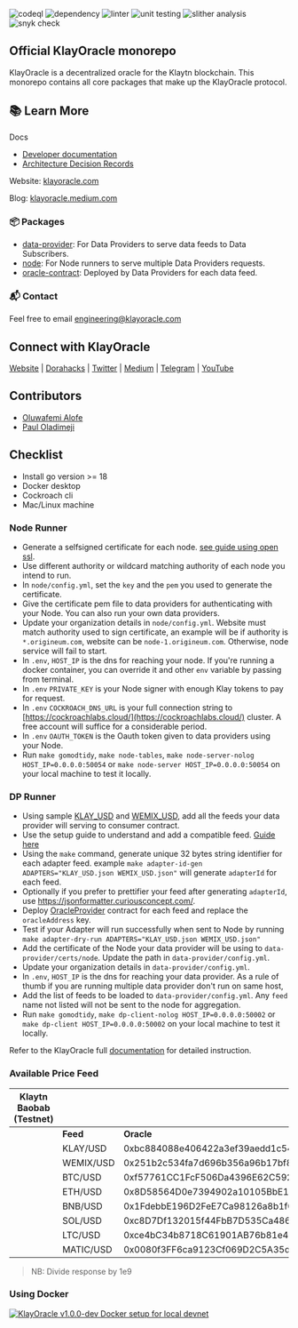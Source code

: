 ![codeql](https://github.com/KlayOracle/klayoracle-monorepo/actions/workflows/codeql.yml/badge.svg)
![dependency](https://github.com/KlayOracle/klayoracle-monorepo/actions/workflows/dependency-review.yml/badge.svg)
![linter](https://github.com/KlayOracle/klayoracle-monorepo/actions/workflows/golang-ci.yml/badge.svg)
![unit testing](https://github.com/KlayOracle/klayoracle-monorepo/actions/workflows/gounit-test.yml/badge.svg)
![slither analysis](https://github.com/KlayOracle/klayoracle-monorepo/actions/workflows/slither.yml/badge.svg)
![snyk check](https://github.com/KlayOracle/klayoracle-monorepo/actions/workflows/snyk.yml/badge.svg)

## Official KlayOracle monorepo

KlayOracle is a decentralized oracle for the Klaytn blockchain. This monorepo contains all core packages that make up the KlayOracle protocol.

## 📚 Learn More

Docs
- [Developer documentation](https://klayoracle.gitbook.io/v1.0.0/)
- [Architecture Decision Records](/docs/arch)

Website: [klayoracle.com](https://klayoracle.com)

Blog: [klayoracle.medium.com](https://klayoracle.medium.com)

### 📦 Packages

- [data-provider](/data-provider): For Data Providers to serve data feeds to Data Subscribers.
- [node](/node): For Node runners to serve multiple Data Providers requests.
- [oracle-contract](/oracle-contract): Deployed by Data Providers for each data feed. 


### 📬 Contact

Feel free to email engineering@klayoracle.com

## Connect with KlayOracle

[Website](https://klayoracle.com) | [Dorahacks](https://community.dorahacks.io/t/klayoracle-an-open-source-oracle-framework-to-securely-integrate-off-chain-data-with-klaytn-smart-contracts/58) | [Twitter](https://twitter.com/klayoracle) | [Medium](https://klayoracle.medium.com/) | [Telegram](https://t.me/klayoracle) | [YouTube](https://www.youtube.com/@klayoracle)

## Contributors

- [Oluwafemi Alofe](https://www.linkedin.com/in/oluwafemialofe/)
- [Paul Oladimeji](https://www.linkedin.com/in/pauloladimeji/)

## Checklist

- Install go version >= 18
- Docker desktop
- Cockroach cli
- Mac/Linux machine

### Node Runner

- Generate a selfsigned certificate for each node. [see guide using open ssl](setup-guide/openssl).
- Use different authority or wildcard matching authority of each node you intend to run.
- In `node/config.yml`, set the `key` and the `pem` you used to generate the certificate.
- Give the certificate pem file to data providers for authenticating with your Node. You can also run your own data providers.
- Update your organization details in `node/config.yml`. Website must match authority used to sign certificate, an example will be if authority is `*.origineum.com`, website can be `node-1.origineum.com`. Otherwise, node service will fail to start.
- In `.env`, `HOST_IP` is the dns for reaching your node. If you're running a docker container, you can override it and other `env` variable by passing from terminal.
- In `.env` `PRIVATE_KEY` is your Node signer with enough Klay tokens to pay for request.
- In `.env` `COCKROACH_DNS_URL` is your full connection string to [https://cockroachlabs.cloud/](https://cockroachlabs.cloud/) cluster. A free account will suffice for a considerable period.
- In `.env` `OAUTH_TOKEN` is the Oauth token given to data providers using your Node.
- Run `make gomodtidy`, `make node-tables`, `make node-server-nolog HOST_IP=0.0.0.0:50054` or `make node-server HOST_IP=0.0.0.0:50054` on your local machine to test it locally.

### DP Runner

- Using sample [KLAY_USD](data-provider/feeds/KLAY_USD.json) and [WEMIX_USD](data-provider/feeds/WEMIX_USD.json), add all the feeds your data provider will serving to consumer contract.
- Use the setup guide to understand and add a compatible feed. [Guide here](https://klayoracle.gitbook.io/v1.0.0/data-providers/)
- Using the `make` command, generate unique 32 bytes string identifier for each adapter feed. example `make adapter-id-gen ADAPTERS="KLAY_USD.json WEMIX_USD.json"` will generate `adapterId` for each feed.
- Optionally if you prefer to prettifier your feed after generating `adapterId`, use https://jsonformatter.curiousconcept.com/.
- Deploy [OracleProvider](https://github.com/KlayOracle/klayoracle-monorepo/blob/development/oracle-contract/contracts/OracleProviderSample.sol) contract for each feed and replace the `oracleAddress` key.
- Test if your Adapter will run successfully when sent to Node by running `make adapter-dry-run ADAPTERS="KLAY_USD.json WEMIX_USD.json"`
- Add the certificate of the Node your data provider will be using to `data-provider/certs/node`. Update the path in `data-provider/config.yml`.
- Update your organization details in `data-provider/config.yml`.
- In `.env`, `HOST_IP` is the dns for reaching your data provider. As a rule of thumb if you are running multiple data provider don't run on same host,
- Add the list of feeds to be loaded to `data-provider/config.yml`. Any `feed` name not listed will not be sent to the node for aggregation.
- Run `make gomodtidy`, `make dp-client-nolog HOST_IP=0.0.0.0:50002` or `make dp-client HOST_IP=0.0.0.0:50002` on your local machine to test it locally.

Refer to the KlayOracle full [documentation](https://klayoracle.gitbook.io/v1.0.0/) for detailed instruction.

### Available Price Feed

| **Klaytn Baobab (Testnet)**  	 | 	            | 	           |
|--------------------------------|--------------|-------------|
| 	                   | **Feed**   	 | **Oracle**	 |   	|   	|
| 	                    | KLAY/USD  	  | 	0xbc884088e406422a3ef39aedd1c546de7ac4be7c           |
| 	                              | WEMIX/USD  	 | 0x251b2c534fa7d696b356a96b17bf87a2ad38f394	           |
| 	                              | BTC/USD  	   | 0xf57761CC1FcF506Da4396E62C5920C1632c30620	           |
| 	                              | ETH/USD  	   | 0x8D58564D0e7394902a10105BbE183c9A44f02d1d	           |
| 	                              | BNB/USD  	   | 0x1FdebbE196D2FeE7Ca98126a8b1f0f42a6E2833f	           |
| 	                              | SOL/USD  	   | 0xc8D7Df132015f44FbB7D535Ca48677cC129566c8	           |
| 	                              | LTC/USD  	   | 0xce4bC34b8718C61901AB76b81e4e6BA8d096eAce	           |
| 	                              | MATIC/USD  	 | 	 0x0080f3FF6ca9123Cf069D2C5A35d6463E6Faa0BD          |

>NB: Divide response by 1e9

### Using Docker

[![KlayOracle v1.0.0-dev Docker setup for local devnet](https://user-images.githubusercontent.com/7295729/238190885-6558ac60-cf0e-4ba7-898c-153584ae9866.png)](https://www.youtube.com/watch?v=Tu1QkayeXYk)
